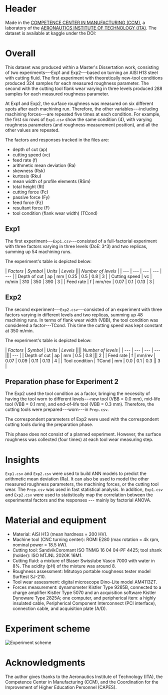 # Header
Made in the [COMPETENCE CENTER IN MANUFACTURING (CCM)](https://www.ccm.ita.br/), a laboratory of the [AERONAUTICS INSTITUTE OF TECHNOLOGY (ITA)](http://www.ita.br/).
The dataset is available at kaggle under the DOI: 


# Overall
This dataset was produced within a Master's Dissertation work, consisting of two experiments---Exp1 and Exp2---based on turning an AISI H13 steel with cutting fluid. The first experiment with theoretically new-tool conditions produced 324 samples for each measured roughness parameter. The second with the cutting tool flank wear varying in three levels produced 288 samples for each measured roughness parameter.

At Exp1 and Exp2, the surface roughness was measured on six different spots after each machining run. Therefore, the other variables---including machining forces---are repeated five times at each condition. For example, the first six rows of `Exp1.csv` show the same condition (4), with varying roughness parameters (and roughness measurement position), and all the other values are repeated.

The factors and responses tracked in the files are:
- depth of cut (ap)
- cutting speed (vc)
- feed rate (f)
- arithmetic mean deviation (Ra)
- skewness (Rsk)
- kurtosis (Rku)
- mean width of profile elements (RSm)
- total height (Rt)
- cutting force (Fc)
- passive force (Fy)
- feed force (Fz)
- resultant force (F)
- tool condition (flank wear width) (TCond)

## Exp1
The first experiment---`Exp1.csv`---consisted of a full-factorial experiment with three factors varying in three levels (DoE: 3^3) and two replicas, summing up 54 machining runs.

The experiment's table is depicted below:

| *Factors* | *Symbol* | *Units* | *Levels* ||| *Number of levels* |
| --- | --- | --- | --- | --- |
| Depth of cut | ap | mm | 0.25 | 0.5 | 0.8 | 3 |
| Cutting speed  | vc | m/min | 310 | 350 | 390 | 3 |
| Feed rate | f | mm/rev | 0.07 | 0.1 | 0.13 | 3 |

## Exp2
The second experiment---`Exp2.csv`---consisted of an experiment with three factors varying in different levels and two replicas, summing up 48 machining runs. In terms of flank wear width (VBB), the tool condition was considered a factor---TCond. This time the cutting speed was kept constant at 350 m/min.

The experiment's table is depicted below:

| *Factors* | *Symbol* | *Units* | *Levels* |||| *Number of levels* |
| --- | --- | --- | --- |||| --- |
| Depth of cut | ap | mm | 0.5 | 0.8 ||| 2 |
| Feed rate | f | mm/rev | 0.07 | 0.09 | 0.11 | 0.13 | 4 |
| Tool condition | TCond | mm | 0.0 | 0.1 | 0.3 || 3 |

## Preparation phase for Experiment 2
The Exp2 used the tool condition as a factor, bringing the necessity of having the tool worn to different levels---new tool (VBB = 0.0 mm), mid-life tool (VBB = 0.1 mm), and end-of-life tool (VBB = 0.3 mm). Therefore, the cutting tools were prepared---worn---in `Prep.csv`.

The correspondent parameters of Exp2 were used with the correspondent cutting tools during the preparation phase.

This phase does not consist of a planned experiment. However, the surface roughness was collected (four times) at each tool wear measuring step.

# Insights
`Exp1.csv` and `Exp2.csv` were used to build ANN models to predict the arithmetic mean deviation (Ra). It can also be used to model the other measured roughness parameters, the machining forces, or the cutting tool wear. The `Prep.csv` was used in fast statistical analysis. In addition, `Exp1.csv` and `Exp2.csv` were used to statistically map the correlation between the experimental factors and the responses --- mainly by factorial ANOVA.

# Material and equipment
- Material: AISI H13 (mean hardness = 200 HV).
- Machine tool (CNC turning center): ROMI E280 (max rotation = 4k rpm, nominal power = 18.5 kW).
- Cutting tool: SandvikCoromant ISO TNMG 16 04 04-PF 4425; tool shank (holder): ISO MTJNL 2020K 16M1.
- Cutting fluid: a mixture of Blaser Swisslube Vasco 7000 with water in 8%. The acidity (pH) of the mixture was around 8.
- Roughness assessment: Mitutoyo portable roughness tester model Surftest SJ-210.
- Tool wear assessment: digital microscope Dino-Lite model AM4113ZT.
- Forces measurement: dynamometer Kistler Type 9265B, connected to a charge amplifier Kistler Type 5070 and an acquisition software Kistler Dynoware Type 2825A; one computer, and peripherical item: a highly insulated cable, Peripherical Component Interconnect (PCI interface), connection cable, and acquisition plate (A/D).

# Experiment scheme

![Experiment scheme](https://i.imgur.com/VWjzBJl.png)

# Acknowledgments
The author gives thanks to the Aeronautics Institute of Technology (ITA), the Competence Center in Manufacturing (CCM), and the Coordination for the Improvement of Higher Education Personnel (CAPES).